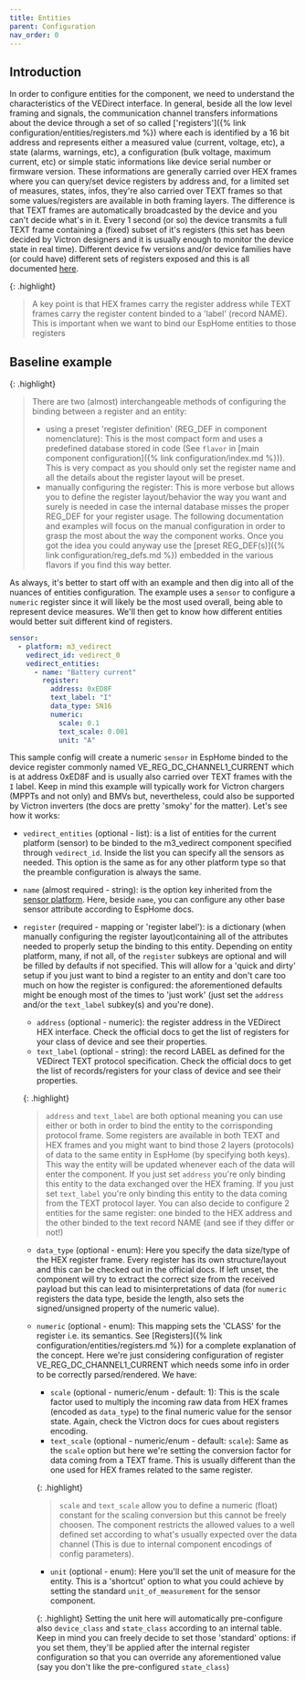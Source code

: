 ```yaml
---
title: Entities
parent: Configuration
nav_order: 0
---
```


## Introduction

In order to configure entities for the component, we need to understand the characteristics of the VEDirect interface. In general, beside all the low level framing and signals, the communication channel transfers informations about the device through a set of so called ['registers']({% link configuration/entities/registers.md %}) where each is identified by a 16 bit address and represents either a measured value (current, voltage, etc), a state (alarms, warnings, etc), a configuration (bulk voltage, maximum current, etc) or simple static informations like device serial number or firmware version.
These informations are generally carried over HEX frames where you can query/set device registers by address and, for a limited set of measures, states, infos, they're also carried over TEXT frames so that some values/registers are available in both framing layers. The difference is that TEXT frames are automatically broadcasted by the device and you can't decide what's in it. Every 1 second (or so) the device transmits a full TEXT frame containing a (fixed) subset of it's registers (this set has been decided by Victron designers and it is usually enough to monitor the device state in real time). Different device fw versions and/or device families have (or could have) different sets of registers exposed and this is all documented [here](https://www.victronenergy.com/upload/documents/VE.Direct-Protocol-3.33.pdf).

{: .highlight}

> A key point is that HEX frames carry the register address while TEXT frames carry the register content binded to a 'label' (record NAME). This is important when we want to bind our EspHome entities to those registers

## Baseline example

{: .highlight}

> There are two (almost) interchangeable methods of configuring the binding between a register and an entity:
>
> - using a preset 'register definition' (REG_DEF in component nomenclature): This is the most compact form and uses a predefined database stored in code (See `flavor` in [main component configuration]({% link configuration/index.md %})). This is very compact as you should only set the register name and all the details about the register layout will be preset.
> - manually configuring the register: This is more verbose but allows you to define the register layout/behavior the way you want and surely is needed in case the internal database misses the proper REG_DEF for your register usage.
>   The following documentation and examples will focus on the manual configuration in order to grasp the most about the way the component works. Once you got the idea you could anyway use the [preset REG_DEF(s)]({% link configuration/reg_defs.md %}) embedded in the various flavors if you find this way better.

As always, it's better to start off with an example and then dig into all of the nuances of entities configuration.
The example uses a `sensor` to configure a `numeric` register since it will likely be the most used overall, being able to represent device measures. We'll then get to know how different entities would better suit different kind of registers.

```yaml
sensor:
  - platform: m3_vedirect
    vedirect_id: vedirect_0
    vedirect_entities:
      - name: "Battery current"
        register:
          address: 0xED8F
          text_label: "I"
          data_type: SN16
          numeric:
            scale: 0.1
            text_scale: 0.001
            unit: "A"
```

This sample config will create a numeric `sensor` in EspHome binded to the device register commonly named VE_REG_DC_CHANNEL1_CURRENT which is at address 0xED8F and is usually also carried over TEXT frames with the `I` label. Keep in mind this example will typically work for Victron chargers (MPPTs and not only) and BMVs but, nevertheless, could also be supported by Victron inverters (the docs are pretty 'smoky' for the matter). Let's see how it works:

- `vedirect_entities` (optional - list): is a list of entities for the current platform (sensor) to be binded to the m3_vedirect component specified through `vedirect_id`. Inside the list you can specify all the sensors as needed. This option is the same as for any other platform type so that the preamble configuration is always the same.
- `name` (almost required - string): is the option key inherited from the [sensor platform](https://esphome.io/components/sensor/). Here, beside `name`, you can configure any other base sensor attribute according to EspHome docs.
- `register` (required - mapping or 'register label'): is a dictionary (when manually configuring the register layout)containing all of the attributes needed to properly setup the binding to this entity. Depending on entity platform, many, if not all, of the `register` subkeys are optional and will be filled by defaults if not specified. This will allow for a 'quick and dirty' setup if you just want to bind a register to an entity and don't care too much on how the register is configured: the aforementioned defaults might be enough most of the times to 'just work' (just set the `address` and/or the `text_label` subkey(s) and you're done).

  - `address` (optional - numeric): the register address in the VEDirect HEX interface. Check the official docs to get the list of registers for your class of device and see their properties.
  - `text_label` (optional - string): the record LABEL as defined for the VEDirect TEXT protocol specification. Check the official docs to get the list of records/registers for your class of device and see their properties.

  {: .highlight}

  > `address` and `text_label` are both optional meaning you can use either or both in order to bind the entity to the corrisponding protocol frame. Some registers are available in both TEXT and HEX frames and you might want to bind those 2 layers (protocols) of data to the same entity in EspHome (by specifying both keys). This way the entity will be updated whenever each of the data will enter the component. If you just set `address` you're only binding this entity to the data exchanged over the HEX framing. If you just set `text_label` you're only binding this entity to the data coming from the TEXT protocol layer. You can also decide to configure 2 entities for the same register: one binded to the HEX address and the other binded to the text record NAME (and see if they differ or not!)

  - `data_type` (optional - enum): Here you specify the data size/type of the HEX register frame. Every register has its own structure/layout and this can be checked out in the official docs. If left unset, the component will try to extract the correct size from the received payload but this can lead to misinterpretations of data (for `numeric` registers the data type, beside the length, also sets the signed/unsigned property of the numeric value).
  - `numeric` (optional - enum): This mapping sets the 'CLASS' for the register i.e. its semantics. See [Registers]({% link configuration/entities/registers.md %}) for a complete explanation of the concept. Here we're just considering configuration of register VE_REG_DC_CHANNEL1_CURRENT which needs some info in order to be correctly parsed/rendered. We have:

    - `scale` (optional - numeric/enum - default: 1): This is the scale factor used to multiply the incoming raw data from HEX frames (encoded as `data_type`) to the final numeric value for the sensor state. Again, check the Victron docs for cues about registers encoding.
    - `text_scale` (optional - numeric/enum - default: `scale`): Same as the `scale` option but here we're setting the conversion factor for data coming from a TEXT frame. This is usually different than the one used for HEX frames related to the same register.

    {: .highlight}

    > `scale` and `text_scale` allow you to define a numeric (float) constant for the scaling conversion but this cannot be freely choosen. The component restricts the allowed values to a well defined set according to what's usually expected over the data channel (This is due to internal component encodings of config parameters).

    - `unit` (optional - enum): Here you'll set the unit of measure for the entity. This is a 'shortcut' option to what you could achieve by setting the standard `unit_of_measurement` for the sensor component.

    {: .highlight}
    Setting the unit here will automatically pre-configure also `device_class` and `state_class` according to an internal table. Keep in mind you can freely decide to set those 'standard' options: if you set them, they'll be applied after the internal register configuration so that you can override any aforementioned value (say you don't like the pre-configured `state_class`)
